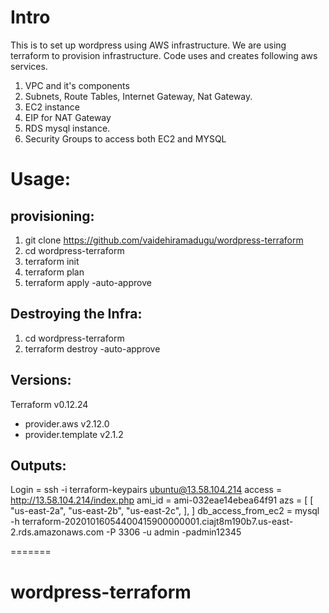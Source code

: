 Intro
=========

This is to set up wordpress using AWS infrastructure. We are using terraform to provision infrastructure. Code uses and creates following aws services.

1. VPC and it's components
2. Subnets, Route Tables, Internet Gateway, Nat Gateway.
3. EC2 instance
4. EIP for NAT Gateway
5. RDS mysql instance.
6. Security Groups to access both EC2 and MYSQL


Usage:
=======

provisioning:
-------------

1. git clone https://github.com/vaidehiramadugu/wordpress-terraform
2. cd  wordpress-terraform
2. terraform init
3. terraform plan
4. terraform apply -auto-approve


Destroying the Infra:
---------------------
1. cd wordpress-terraform
2. terraform destroy -auto-approve


Versions:
--------
Terraform v0.12.24
+ provider.aws v2.12.0
+ provider.template v2.1.2


Outputs:
---------
Login = ssh -i terraform-keypairs ubuntu@13.58.104.214
access = http://13.58.104.214/index.php
ami_id = ami-032eae14ebea64f91
azs = [
  [
    "us-east-2a",
    "us-east-2b",
    "us-east-2c",
  ],
]
db_access_from_ec2 = mysql -h terraform-20201016054400415900000001.ciajt8m190b7.us-east-2.rds.amazonaws.com -P 3306 -u admin -padmin12345



=======
# wordpress-terraform
